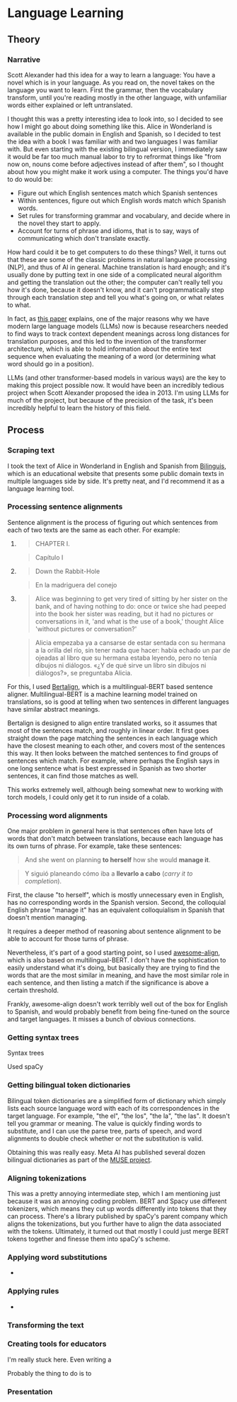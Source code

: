 # Language Learning

## Theory

### Narrative

Scott Alexander had this idea for a way to learn a language:
You have a novel which is in your language.
As you read on, the novel takes on the language you want to learn.
First the grammar, then the vocabulary transform, until you're reading mostly in the other language, with unfamiliar words either explained or left untranslated.

I thought this was a pretty interesting idea to look into, so I decided to see how I might go about doing something like this. Alice in Wonderland is available in the public domain in English and Spanish, so I decided to test the idea with a book I was familiar with and two languages I was familiar with. But even starting with the existing bilingual version, I immediately saw it would be far too much manual labor to try to refrormat things like "from now on, nouns come before adjectives instead of after them", so I thought about how you might make it work using a computer. The things you'd have to do would be:

- Figure out which English sentences match which Spanish sentences
- Within sentences, figure out which English words match which Spanish words.
- Set rules for transforming grammar and vocabulary, and decide where in the novel they start to apply.
- Account for turns of phrase and idioms, that is to say, ways of communicating which don't translate exactly.

How hard could it be to get computers to do these things? Well, it turns out that these are some of the classic problems in natural language processing (NLP), and thus of AI in general. Machine translation is hard enough; and it's usually done by putting text in one side of a complicated neural algorithm and getting the translation out the other; the computer can't really tell you how it's done, because it doesn't know, and it can't programmatically step through each translation step and tell you what's going on, or what relates to what.

In fact, as [this paper](https://arxiv.org/pdf/2212.00138) explains, one of the major reasons why we have modern large language models (LLMs) now is because researchers needed to find ways to track context dependent meanings across long distances for translation purposes, and this led to the invention of the transformer architecture, which is able to hold information about the entire text sequence when evaluating the meaning of a word (or determining what word should go in a position).

LLMs (and other transformer-based models in various ways) are the key to making this project possible now. It would have been an incredibly tedious project when Scott Alexander proposed the idea in 2013. I'm using LLMs for much of the project, but because of the precision of the task, it's been incredibly helpful to learn the history of this field.


## Process

### Scraping text
I took the text of Alice in Wonderland in English and Spanish from [Bilinguis](http://bilinguis.com/), which is an educational website that presents some public domain texts in multiple languages side by side. It's pretty neat, and I'd recommend it as a language learning tool.

### Processing sentence alignments
Sentence alignment is the process of figuring out which sentences from each of two texts are the same as each other. For example:

1.   > CHAPTER I.

     > Capítulo I


2.   > Down the Rabbit-Hole

     > En la madriguera del conejo

3.   > Alice was beginning to get very tired of sitting by her sister on the bank, and of having nothing to do: once or twice she had peeped into the book her sister was reading, but it had no pictures or conversations in it, 'and what is the use of a book,' thought Alice 'without pictures or conversation?'

     > Alicia empezaba ya a cansarse de estar sentada con su hermana a la orilla del río, sin tener nada que hacer: había echado un par de ojeadas al libro que su hermana estaba leyendo, pero no tenía dibujos ni diálogos. «¿Y de qué sirve un libro sin dibujos ni diálogos?», se preguntaba Alicia.

For this, I used [Bertalign](https://github.com/bfsujason/bertalign), which is a multilingual-BERT based sentence aligner. Multilingual-BERT is a machine learning model trained on translations, so is good at telling when two sentences in different languages have similar abstract meanings.

Bertalign is designed to align entire translated works, so it assumes that most of the sentences match, and roughly in linear order. It first goes straight down the page matching the sentences in each language which have the closest meaning to each other, and covers most of the sentences this way. It then looks between the matched sentences to find groups of sentences which match. For example, where perhaps the English says in one long sentence what is best expressed in Spanish as two shorter sentences, it can find those matches as well.

This works extremely well, although being somewhat new to working with torch models, I could only get it to run inside of a colab.

### Processing word alignments
One major problem in general here is that sentences often have lots of words that don't match between translations, because each language has its own turns of phrase. For example, take these sentences:

> And she went on planning **to herself** how she would **manage it**.

> Y siguió planeando cómo iba a **llevarlo a cabo** (*carry it to completion*).

First, the clause "to herself", which is mostly unnecessary even in English, has no corresponding words in the Spanish version. Second, the colloquial English phrase "manage it" has an equivalent colloquialism in Spanish that doesn't mention managing.

It requires a deeper method of reasoning about sentence alignment to be able to account for those turns of phrase.

Nevertheless, it's part of a good starting point, so I used [awesome-align](https://github.com/neulab/awesome-align), which is also based on multilingual-BERT. I don't have the sophistication to easily understand what it's doing, but basically they are trying to find the words that are the most similar in meaning, and have the most similar role in each sentence, and then listing a match if the significance is above a certain threshold.

Frankly, awesome-align doesn't work terribly well out of the box for English to Spanish, and would probably benefit from being fine-tuned on the source and target languages. It misses a bunch of obvious connections.

### Getting syntax trees
Syntax trees

Used spaCy

### Getting bilingual token dictionaries
Bilingual token dictionaries are a simplified form of dictionary which simply lists each source language word with each of its correspondences in the target language. For example, "the el", "the los", "the la", "the las". It doesn't tell you grammar or meaning. The value is quickly finding words to substitute, and I can use the parse tree, parts of speech, and word alignments to double check whether or not the substitution is valid.

Obtaining this was really easy. Meta AI has published several dozen bilingual dictionaries as part of the [MUSE project](https://github.com/facebookresearch/MUSE).

### Aligning tokenizations
This was a pretty annoying intermediate step, which I am mentioning just because it was an annoying coding problem. BERT and Spacy use different tokenizers, which means they cut up words differently into tokens that they can process. There's a library published by spaCy's parent company which aligns the tokenizations, but you further have to align the data associated with the tokens. Ultimately, it turned out that mostly I could just merge BERT tokens together and finesse them into spaCy's scheme.

### Applying word substitutions
*

### Applying rules
*

### Transforming the text

### Creating tools for educators
I'm really stuck here. Even writing a

Probably the thing to do is to

### Presentation
